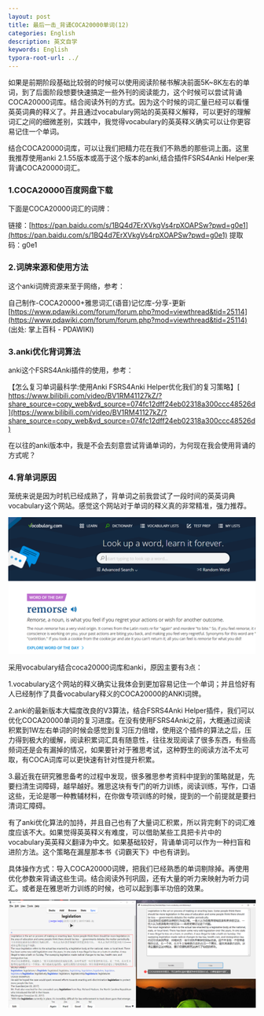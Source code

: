 ```yaml
---
layout: post
title: 最后一击_背诵COCA20000单词(12)
categories: English
description: 英文自学
keywords: English
typora-root-url: ../
---
```


如果是前期阶段基础比较弱的时候可以使用阅读阶梯书解决前面5K~8K左右的单词，到了后面阶段想要快速搞定一些外刊的阅读能力，这个时候可以尝试背诵COCA20000词库。结合阅读外刊的方式。因为这个时候的词汇量已经可以看懂英英词典的释义了。并且通过vocabulary网站的英英释义解释，可以更好的理解词汇之间的细微差别，实践中，我觉得vocabulary的英英释义确实可以让你更容易记住一个单词。

结合COCA20000词库，可以让我们把精力花在我们不熟悉的那些词上面。这里我推荐使用anki 2.1.55版本或高于这个版本的anki,结合插件FSRS4Anki  Helper来背诵COCA20000词汇。

### 1.COCA20000百度网盘下载

下面是COCA20000词汇的词牌：

链接：[https://pan.baidu.com/s/1BQ4d7ErXVkgVs4rpXOAPSw?pwd=g0e1](https://pan.baidu.com/s/1BQ4d7ErXVkgVs4rpXOAPSw?pwd=g0e1) 
提取码：g0e1 

### 2.词牌来源和使用方法

这个anki词牌资源来至于网络，参考：

自己制作-COCA20000+雅思词汇(语音)记忆库-分享-更新
[https://www.pdawiki.com/forum/forum.php?mod=viewthread&tid=25114](https://www.pdawiki.com/forum/forum.php?mod=viewthread&tid=25114)
(出处: 掌上百科 - PDAWIKI)

### 3.anki优化背词算法

anki这个FSRS4Anki插件的使用，参考：

【怎么复习单词最科学:使用Anki FSRS4Anki Helper优化我们的复习策略】[ https://www.bilibili.com/video/BV1RM41127kZ/?share_source=copy_web&vd_source=074fc12dff24eb02318a300ccc48526d](https://www.bilibili.com/video/BV1RM41127kZ/?share_source=copy_web&vd_source=074fc12dff24eb02318a300ccc48526d)

在以往的anki版本中，我是不会去刻意尝试背诵单词的，为何现在我会使用背诵的方式呢？

### 4.背单词原因

笼统来说是因为时机已经成熟了，背单词之前我尝试了一段时间的英英词典vocabulary这个网站。感觉这个网站对于单词的释义真的非常精准，强力推荐。

![chrome_KqkAuSfBJl](/images/posts/chrome_KqkAuSfBJl.png)

采用vocabulary结合coca20000词库和anki，原因主要有3点：

1.vocabulary这个网站的释义确实让我体会到更加容易记住一个单词；并且恰好有人已经制作了具备vocabulary释义的COCA20000的ANKI词牌。

2.anki的最新版本大幅度改良的V3算法，结合FSRS4Anki  Helper插件，我们可以优化COCA20000单词的复习进度。在没有使用FSRS4Anki之前，大概通过阅读积累到1W左右单词的时候会感觉到复习压力倍增，使用这个插件的算法之后，压力得到极大的缓解，阅读积累词汇具有随意性，往往发现阅读了很多东西，有些高频词还是会有漏掉的情况，如果要针对于雅思考试，这种野生的阅读方法不太可取，有COCA词库可以更快速有针对性提升积累。

3.最近我在研究雅思备考的过程中发现，很多雅思参考资料中提到的策略就是，先要扫清生词障碍，越早越好。雅思这块有专门的听力训练，阅读训练，写作，口语这些，无论是哪一种教辅材料，在你做专项训练的时候，提到的一个前提就是要扫清词汇障碍。

有了anki优化算法的加持，并且自己也有了大量词汇积累，所以背完剩下的词汇难度应该不大。如果觉得英英释义有难度，可以借助某些工具把卡片中的vocabulary英英释义翻译为中文。如果基础较好，背诵单词可以作为一种扫盲和进阶方法。这个策略在漏屋那本书《词霸天下》中也有讲到。

具体操作方式：导入COCA20000词牌，把我们已经熟悉的单词剔除掉。再使用优化参数来背诵这些生词。结合阅读外刊巩固，还有大量的听力来映射为听力词汇。或者是在雅思听力训练的时候，也可以起到事半功倍的效果。



![image-33065](/images/posts/image-33065.png)



